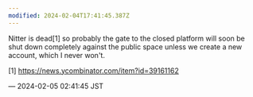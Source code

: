 ```yaml
---
modified: 2024-02-04T17:41:45.387Z
---
```


<p>Nitter is dead[1] so probably the gate to the closed platform will soon be shut down completely against the public space unless we create a new account, which I never won&#39;t.</p><p>[1] <a href="https://news.ycombinator.com/item?id=39161162" target="_blank" rel="nofollow noopener noreferrer" translate="no"><span class="invisible">https://</span><span class="ellipsis">news.ycombinator.com/item?id=3</span><span class="invisible">9161162</span></a></p>

&mdash; 2024-02-05 02:41:45 JST

<!-- Original URL: https://mastodon.social/@sakuramochi0/111874441568994270-->
